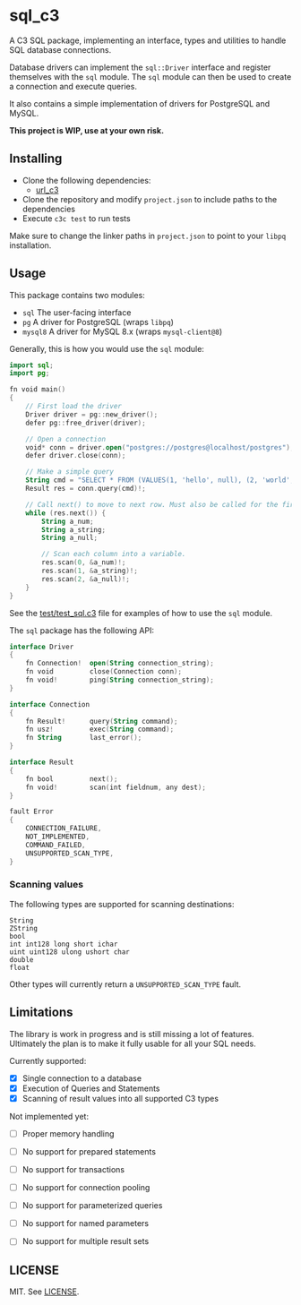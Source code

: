 # sql_c3

A C3 SQL package, implementing an interface, types and utilities to handle SQL database connections.

Database drivers can implement the `sql::Driver` interface and register themselves with the `sql` module. The `sql` module can then be used to create a connection and execute queries.

It also contains a simple implementation of drivers for PostgreSQL and MySQL.

**This project is WIP, use at your own risk.**

## Installing

- Clone the following dependencies: 
  - [url_c3](https://github.com/louis77/url_c3)
- Clone the repository and modify `project.json` to include paths to the dependencies
- Execute `c3c test` to run tests

Make sure to change the linker paths in `project.json` to point to your `libpq` installation.


## Usage

This package contains two modules:

- `sql` The user-facing interface
- `pg` A driver for PostgreSQL (wraps `libpq`)
- `mysql8` A driver for MySQL 8.x (wraps `mysql-client@8`)

Generally, this is how you would use the `sql` module:

```kotlin
import sql;
import pg;

fn void main()
{
    // First load the driver
    Driver driver = pg::new_driver();
    defer pg::free_driver(driver);

    // Open a connection
    void* conn = driver.open("postgres://postgres@localhost/postgres");
    defer driver.close(conn);

    // Make a simple query
    String cmd = "SELECT * FROM (VALUES(1, 'hello', null), (2, 'world', null)) AS t(a_num, a_string, a_null)";
    Result res = conn.query(cmd)!;

    // Call next() to move to next row. Must also be called for the first row
    while (res.next()) {
        String a_num;
        String a_string;
        String a_null;

        // Scan each column into a variable.
        res.scan(0, &a_num)!;
        res.scan(1, &a_string)!;
        res.scan(2, &a_null)!;
    }
}
```

See the [test/test_sql.c3](test/test_sql.c3) file for examples of how to use the `sql` module.


The `sql` package has the following API:

```kotlin
interface Driver 
{
    fn Connection!  open(String connection_string);
    fn void         close(Connection conn);
    fn void!        ping(String connection_string);
} 

interface Connection 
{
    fn Result!      query(String command);
    fn usz!         exec(String command);
    fn String       last_error();
}

interface Result 
{
    fn bool         next();
    fn void!        scan(int fieldnum, any dest);
}

fault Error
{
    CONNECTION_FAILURE,
    NOT_IMPLEMENTED,
    COMMAND_FAILED,
    UNSUPPORTED_SCAN_TYPE,
}
```

### Scanning values

The following types are supported for scanning destinations:

```
String
ZString
bool
int int128 long short ichar
uint uint128 ulong ushort char
double
float
```

Other types will currently return a `UNSUPPORTED_SCAN_TYPE` fault.

## Limitations

The library is work in progress and is still missing a lot of features. Ultimately the plan is to make it fully usable for all your SQL needs.

Currently supported:

- [x] Single connection to a database
- [x] Execution of Queries and Statements
- [x] Scanning of result values into all supported C3 types

Not implemented yet:

- [ ] Proper memory handling
- [ ] No support for prepared statements
- [ ] No support for transactions
- [ ] No support for connection pooling
- [ ] No support for parameterized queries
- [ ] No support for named parameters
- [ ] No support for multiple result sets


## LICENSE

MIT. See [LICENSE](LICENSE).
